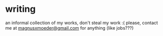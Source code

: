 # writing
an informal collection of my works,
don't steal my work :( please,
contact me at magnusxmoeder@gmail.com for anything (like jobs???)
